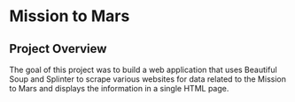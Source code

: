 # Mission to Mars

## Project Overview

The goal of this project was to build a web application that uses Beautiful Soup and Splinter to scrape various websites for data related to the Mission to Mars and displays the information in a single HTML page.
